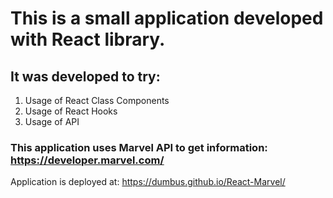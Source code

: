 # This is a small application developed with React library.  
## It was developed to try:  
1. Usage of React Class Components 
2. Usage of React Hooks 
3. Usage of API  
### This application uses Marvel API to get information: https://developer.marvel.com/  
  
Application is deployed at: https://dumbus.github.io/React-Marvel/  
